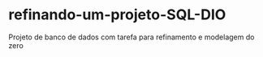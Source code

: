 # refinando-um-projeto-SQL-DIO
Projeto de banco de dados com tarefa para refinamento e modelagem do zero

